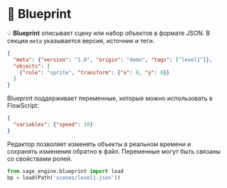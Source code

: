 # 📘 Blueprint

💡 **Blueprint** описывает сцену или набор объектов в формате JSON. В секции `meta` указывается версия, источник и теги.

```json
{
  "meta": {"version": "1.0", "origin": "demo", "tags": ["level1"]},
  "objects": [
    {"role": "sprite", "transform": {"x": 0, "y": 0}}
  ]
}
```

Blueprint поддерживает переменные, которые можно использовать в FlowScript:

```json
{
  "variables": {"speed": 10}
}
```

Редактор позволяет изменять объекты в реальном времени и сохранять изменения обратно в файл. Переменные могут быть связаны со свойствами ролей.

```python
from sage_engine.blueprint import load
bp = load(Path('scenes/level1.json'))
```
